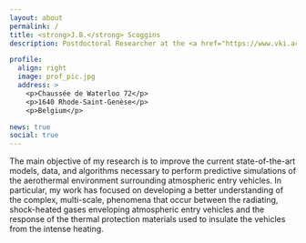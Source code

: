 ```yaml
---
layout: about
permalink: /
title: <strong>J.B.</strong> Scoggins
description: Postdoctoral Researcher at the <a href="https://www.vki.ac.be">von Karman Institute</a>.

profile:
  align: right
  image: prof_pic.jpg
  address: >
    <p>Chaussée de Waterloo 72</p>
    <p>1640 Rhode-Saint-Genèse</p>
    <p>Belgium</p>

news: true
social: true
---
```


The main objective of my research is to improve the current state-of-the-art models, data, and algorithms necessary to perform predictive simulations of the aerothermal environment surrounding atmospheric entry vehicles.  In particular, my work has focused on developing a better understanding of the complex, multi-scale, phenomena that occur between the radiating, shock-heated gases enveloping atmospheric entry vehicles and the response of the thermal protection materials used to insulate the vehicles from the intense heating.
